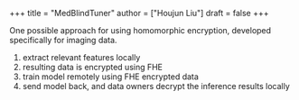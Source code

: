 +++
title = "MedBlindTuner"
author = ["Houjun Liu"]
draft = false
+++

One possible approach for using homomorphic encryption, developed specifically for imaging data.

1.  extract relevant features locally
2.  resulting data is encrypted using FHE
3.  train model remotely using FHE encrypted data
4.  send model back, and data owners decrypt the inference results locally
